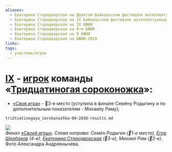 ```yaml
---
aliases:
  - Екатерина Стародворская на Девятом Байкальском фестивале интеллектуальных игр
  - Екатерина Стародворская на IX Байкальском фестивале интеллектуальных игр
  - Екатерина Стародворская на IX БФИИ
  - Екатерина Стародворская на 9-м БФИИ
  - Екатерина Стародворская на 9 БФИИ
  - Екатерина Стародворская на БФИИ-2010
links: 
tags:
  - участник/игрок
---
```

# [IX](bfii-09-2010.md) - [игрок](starodvorskaya.md) команды «[Тридцатиногая сороконожка](tridtsatinogaya_sorokonozhka-09-2010.md)»:
* [«Своя игра»](jeopardy-09-2010.md) - 🥉3-е место (уступила в финале Семёну Родыгину и по дополнительным показателям - Михаилу Раму);
```{.include}
tridtsatinogaya_sorokonozhka-09-2010-results.md
```
![](DSC01648.JPG)<br>*Финал [«Своей игры»](jeopardy-09-2010.md). Слева направо: Семён Родыгин (🥇1-е место), [Егор Щербаков](scherbakov_egor.md) (4-е), [Екатерина Стародворская](starodvorskaya.md) (🥉3-е), Михаил Рам (🥈2-е)*. Фото Александра Андреянычева.